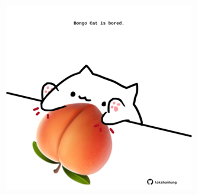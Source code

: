 <!-- built at 13/12/2024, 16:00:54 UTC -->
<p align="center">
  <img width="500" height="500" src="./ReadmeImage.svg">
</p>
